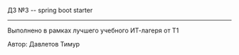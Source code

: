 ДЗ №3 -- spring boot starter

***
Выполнено в рамках лучшего учебного ИТ-лагеря от Т1

Автор: Давлетов Тимур
